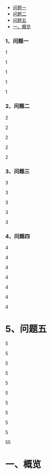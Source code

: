 
* [ 问题一 ](###1问题一)
* [ 问题二 ](###2问题二)
* [ 问题五 ](#5问题五)
* [一、概览](#一概览)



### 1、问题一

1

1

1

1

1

### 2、问题二

2

2

2

2

2

### 3、问题三

3

3

3

3

3

### 4、问题四

4

4

4

4



4

4

4

# 5、问题五

5

5

5

5

5

5

5

5

5



5

55



# 一、概览